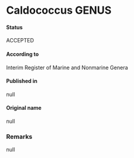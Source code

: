 Caldococcus GENUS
=======

#### Status
ACCEPTED

#### According to
Interim Register of Marine and Nonmarine Genera

#### Published in
null

#### Original name
null

### Remarks
null